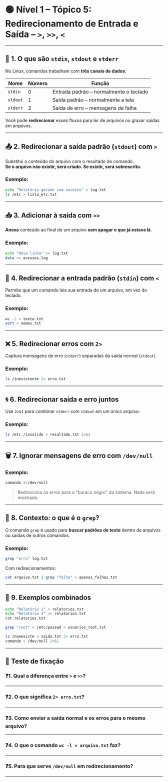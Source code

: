 
# 🟢 Nível 1 – Tópico 5: Redirecionamento de Entrada e Saída – `>`, `>>`, `<`

---

## 🧠 1. O que são `stdin`, `stdout` e `stderr`

No Linux, comandos trabalham com **três canais de dados**:

| Nome     | Número | Função                                  |
|----------|--------|------------------------------------------|
| `stdin`  | 0      | Entrada padrão – normalmente o teclado   |
| `stdout` | 1      | Saída padrão – normalmente a tela        |
| `stderr` | 2      | Saída de erro – mensagens de falha       |

Você pode **redirecionar** esses fluxos para ler de arquivos ou gravar saídas em arquivos.

---

## 📤 2. Redirecionar a saída padrão (`stdout`) com `>`

Substitui o conteúdo do arquivo com o resultado do comando.  
**Se o arquivo não existir, será criado. Se existir, será sobrescrito.**

### Exemplo:
```bash
echo "Relatório gerado com sucesso" > log.txt
ls /etc > lista_etc.txt
```

---

## 📥 3. Adicionar à saída com `>>`

**Anexa** conteúdo ao final de um arquivo **sem apagar o que já estava lá**.

### Exemplo:
```bash
echo "Nova linha" >> log.txt
date >> acessos.log
```

---

## 📩 4. Redirecionar a entrada padrão (`stdin`) com `<`

Permite que um comando leia sua entrada de um arquivo, em vez do teclado.

### Exemplo:
```bash
wc -l < texto.txt
sort < nomes.txt
```

---

## ❌ 5. Redirecionar erros com `2>`

Captura mensagens de erro (`stderr`) separadas da saída normal (`stdout`).

### Exemplo:
```bash
ls /inexistente 2> erro.txt
```

---

## 🌀 6. Redirecionar saída **e** erro juntos

Use `2>&1` para combinar `stderr` com `stdout` em um único arquivo:

### Exemplo:
```bash
ls /etc /invalido > resultado.txt 2>&1
```

---

## 🗑️ 7. Ignorar mensagens de erro com `/dev/null`

### Exemplo:
```bash
comando 2>/dev/null
```

> Redireciona os erros para o "buraco negro" do sistema. Nada será mostrado.

---

## 🔎 8. Contexto: o que é o `grep`?

O comando `grep` é usado para **buscar padrões de texto** dentro de arquivos ou saídas de outros comandos.

### Exemplo:
```bash
grep "erro" log.txt
```

Com redirecionamentos:
```bash
cat arquivo.txt | grep "falha" > apenas_falhas.txt
```

---

## 🔄 9. Exemplos combinados

```bash
echo "Relatório 1" > relatorios.txt
echo "Relatório 2" >> relatorios.txt
cat relatorios.txt
```

```bash
grep "root" < /etc/passwd > usuarios_root.txt
```

```bash
ls /naoexiste > saida.txt 2> erro.txt
comando > /dev/null 2>&1
```

---

## 📝 Teste de fixação

### ❓1. Qual a diferença entre `>` e `>>`?

---

### ❓2. O que significa `2> erro.txt`?

---

### ❓3. Como enviar a saída normal e os erros para o mesmo arquivo?

---

### ❓4. O que o comando `wc -l < arquivo.txt` faz?

---

### ❓5. Para que serve `/dev/null` em redirecionamento?

---

